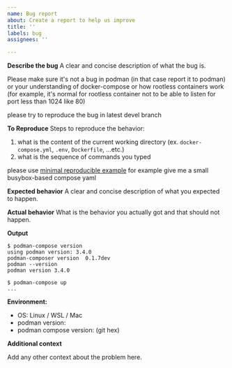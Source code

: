 ```yaml
---
name: Bug report
about: Create a report to help us improve
title: ''
labels: bug
assignees: ''

---
```


**Describe the bug**
A clear and concise description of what the bug is.

Please make sure it's not a bug in podman (in that case report it to podman)
or your understanding of docker-compose or how rootless containers work (for example, it's normal for rootless container not to be able to listen for port less than 1024 like 80)

please try to reproduce the bug in latest devel branch

**To Reproduce**
Steps to reproduce the behavior:
1. what is the content of the current working directory (ex. `docker-compose.yml`, `.env`, `Dockerfile`, ...etc.)
2. what is the sequence of commands you typed

please use [minimal reproducible example](https://stackoverflow.com/help/minimal-reproducible-example) for example give me a small busybox-based compose yaml


**Expected behavior**
A clear and concise description of what you expected to happen.

**Actual behavior**
What is the behavior you actually got and that should not happen.


**Output**

```
$ podman-compose version
using podman version: 3.4.0
podman-composer version  0.1.7dev
podman --version 
podman version 3.4.0

$ podman-compose up
...

```

**Environment:**
 - OS: Linux / WSL / Mac
 - podman version: 
 - podman compose version: (git hex)

**Additional context**

Add any other context about the problem here.
